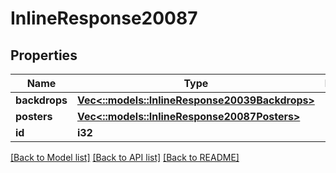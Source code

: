 # InlineResponse20087

## Properties

Name | Type | Description | Notes
------------ | ------------- | ------------- | -------------
**backdrops** | [**Vec<::models::InlineResponse20039Backdrops>**](inline_response_200_39_backdrops.md) |  | [optional] 
**posters** | [**Vec<::models::InlineResponse20087Posters>**](inline_response_200_87_posters.md) |  | [optional] 
**id** | **i32** |  | [optional] 

[[Back to Model list]](../README.md#documentation-for-models) [[Back to API list]](../README.md#documentation-for-api-endpoints) [[Back to README]](../README.md)


